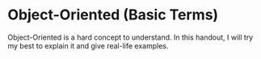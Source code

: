 # Object-Oriented (Basic Terms)

Object-Oriented is a hard concept to understand. In this handout, I will try my best to explain it and give real-life examples.

